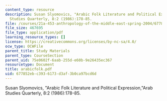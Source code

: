 ```yaml
---
content_type: resource
description: Susan Slyomovics, "Arabic Folk Literature and Political Expression,"Arab
  Studies Quarterly, 8:2 (1986):178-85.
file: /courses/21a-453-anthropology-of-the-middle-east-spring-2004/677852ebc3936173d3af3b0ca97bcd6d_arabicfolk.pdf
file_size: 467695
file_type: application/pdf
learning_resource_types: []
license: https://creativecommons.org/licenses/by-nc-sa/4.0/
ocw_type: OCWFile
parent_title: Study Materials
parent_type: CourseSection
parent_uid: 75e0602f-6aab-255d-e60b-9e26435ec367
resourcetype: Document
title: arabicfolk.pdf
uid: 677852eb-c393-6173-d3af-3b0ca97bcd6d
---
```

Susan Slyomovics, "Arabic Folk Literature and Political Expression,"Arab Studies Quarterly, 8:2 (1986):178-85.